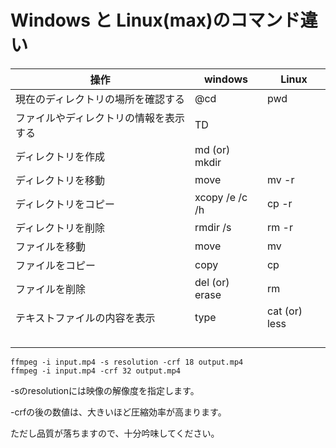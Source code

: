 # Windows と Linux(max)のコマンド違い




|  操作  |  windows  | Linux  |
| ---- | ---- |---- |
|  現在のディレクトリの場所を確認する  |  @cd  |  pwd   |
|  ファイルやディレクトリの情報を表示する	  |  TD  |     |ディレクトリ間の移動　| cd (or) chdir | cd | 
| ディレクトリを作成 | md (or) mkdir |  |
| ディレクトリを移動 | move |mv -r  |
| ディレクトリをコピー | xcopy /e /c /h | cp -r |
| ディレクトリを削除 | rmdir /s | rm -r |
| ファイルを移動 | move | mv |
| ファイルをコピー | copy | cp |
| ファイルを削除 |del (or) erase  | rm |
| テキストファイルの内容を表示 | type |cat (or) less	  |
|  |  |  |
|  |  |  |
|  |  |  |
|  |  |  |

```
ffmpeg -i input.mp4 -s resolution -crf 18 output.mp4
ffmpeg -i input.mp4 -crf 32 output.mp4
```


-sのresolutionには映像の解像度を指定します。


-crfの後の数値は、大きいほど圧縮効率が高まります。


ただし品質が落ちますので、十分吟味してください。
